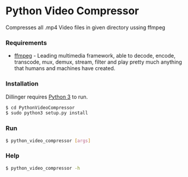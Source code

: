 # Python Video Compressor

Compresses all .mp4 Video files in given directory ussing ffmpeg
### Requirements

* [ffmpeg](https://ffmpeg.org/) - Leading multimedia framework, able to decode, encode, transcode, mux, demux, stream, filter and play pretty much anything that humans and machines have created.

### Installation

Dillinger requires [Python 3](https://www.python.org/) to run.

```sh
$ cd PythonVideoCompressor
$ sudo python3 setup.py install
```

### Run

```sh
$ python_video_compressor [args]
```

### Help
```sh
$ python_video_compressor -h
```
